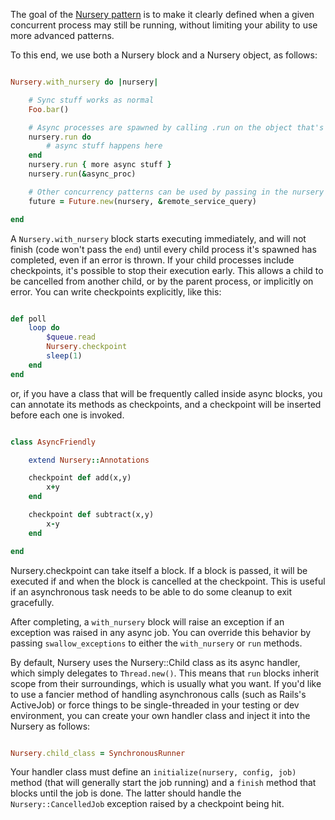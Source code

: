 The goal of the [Nursery pattern](https://vorpus.org/blog/notes-on-structured-concurrency-or-go-statement-considered-harmful/) is to make it clearly defined when a given concurrent process may still be running, without limiting your ability to use more advanced patterns.

To this end, we use both a Nursery block and a Nursery object, as follows:

```ruby

Nursery.with_nursery do |nursery|

	# Sync stuff works as normal
	Foo.bar()

	# Async processes are spawned by calling .run on the object that's been passed into the with_nursery block
	nursery.run do
		# async stuff happens here
	end
	nursery.run { more async stuff }
	nursery.run(&async_proc)

	# Other concurrency patterns can be used by passing in the nursery object
	future = Future.new(nursery, &remote_service_query)

end
```

A `Nursery.with_nursery` block starts executing immediately, and will not finish (code won't pass the `end`) until every child process it's spawned has completed, even if an error is thrown. If your child processes include checkpoints, it's possible to stop their execution early. This allows a child to be cancelled from another child, or by the parent process, or implicitly on error. You can write checkpoints explicitly, like this:

```ruby

def poll
	loop do
		$queue.read
		Nursery.checkpoint
		sleep(1)
	end
end

```

or, if you have a class that will be frequently called inside async blocks, you can annotate its methods as checkpoints, and a checkpoint will be inserted before each one is invoked.

```ruby

class AsyncFriendly

	extend Nursery::Annotations

	checkpoint def add(x,y)
		x+y
	end

	checkpoint def subtract(x,y)
		x-y
	end

end
```

Nursery.checkpoint can take itself a block. If a block is passed, it will be executed if and when the block is cancelled at the checkpoint. This is useful if an asynchronous task needs to be able to do some cleanup to exit gracefully.

After completing, a `with_nursery` block will raise an exception if an exception was raised in any async job. You can override this behavior by passing `swallow_exceptions` to either the `with_nursery` or `run` methods.

By default, Nursery uses the Nursery::Child class as its async handler, which simply delegates to `Thread.new()`. This means that `run` blocks inherit scope from their surroundings, which is usually what you want. If you'd like to use a fancier method of handling asynchronous calls (such as Rails's ActiveJob) or force things to be single-threaded in your testing or dev environment, you can create your own handler class and inject it into the Nursery as follows:

```ruby

Nursery.child_class = SynchronousRunner

```

Your handler class must define an `initialize(nursery, config, job)` method (that will generally start the job running) and a `finish` method that blocks until the job is done. The latter should handle the `Nursery::CancelledJob` exception raised by a checkpoint being hit.
